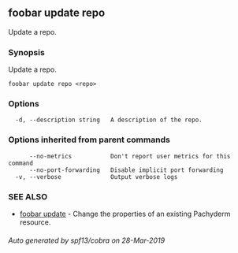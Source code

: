 ## foobar update repo

Update a repo.

### Synopsis


Update a repo.

```
foobar update repo <repo>
```

### Options

```
  -d, --description string   A description of the repo.
```

### Options inherited from parent commands

```
      --no-metrics           Don't report user metrics for this command
      --no-port-forwarding   Disable implicit port forwarding
  -v, --verbose              Output verbose logs
```

### SEE ALSO
* [foobar update](foobar_update.md)	 - Change the properties of an existing Pachyderm resource.

###### Auto generated by spf13/cobra on 28-Mar-2019
